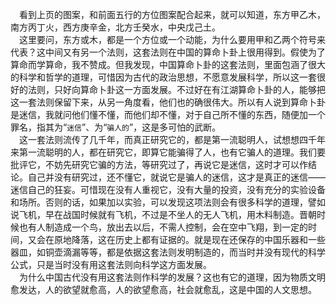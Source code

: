 &emsp;看到上页的图案，和前面五行的方位图案配合起来，就可以知道，东方甲乙木，南方丙丁火，西方庚辛金，北方壬癸水，中央戊己土。<br>&emsp;这里要问，东方或木，都是一个方位或一个动能，为什么要用甲和乙两个符号来代表？这中间又有另一个法则，这套法则在中国的算命卜卦上很用得到。假使为了算命而学算命，我不赞成。但我发现，中国算命卜卦的这套法则，里面包涵了很大的科学和哲学的道理，可惜因为古代的政治思想，不愿意发展科学，所以这一套很好的法则，只好向算命卜卦这一方面发展。不过好在有江湖算命卜卦的人，能够把这一套法则保留下来，从另一角度看，他们也的确很伟大。所以有人说到算命卜卦是迷信，我就问他们懂不懂，而他们却不懂，对于自己所不懂的东西，随便加一个罪名，指其为“``迷信``”、为“``骗人的``”，这是多可怕的武断。<br>&emsp;这一套法则流传了几千年，而真正研究它的，都是第一流聪明人，试想想四千年来第一流聪明的人，都在研究它，即算它能骗得了人，也有它骗人的道理。我们要批评它，不妨先研究它骗的方法，等研究过了，再说它是迷信，这时才可以作结论。自己并没有研究过，还不懂它，就说它是骗人的迷信，这才是真正的迷信——迷信自己的狂妄。可惜现在没有人重视它，没有大量的投资，没有充分的实验设备和场所。否则的话，如果加以实验，可以发现这项法则会有很多科学的道理，譬如说飞机，早在战国时候就有飞机，不过是不坐人的无人飞机，用木料制造。晋朝时候也有人制造成一个鸟，放出去以后，不需人控制，会在空中飞翔，到一定的时间，又会在原地降落，这在历史上都有证据的。就是现在还保存的中国乐器和一些器皿，如铜壶滴漏等等，都是依据这套法则发明制造的，而当时并没有现代的科学公式，只是当时没有用这套法则向科学这方面发展。<br>&emsp;为什么中国古代没有用这套法则作科学的发展？这也有它的道理，因为物质文明愈发达，人的欲望就愈高，人的欲望愈高，社会就愈乱，这是中国的人文思想。<br>